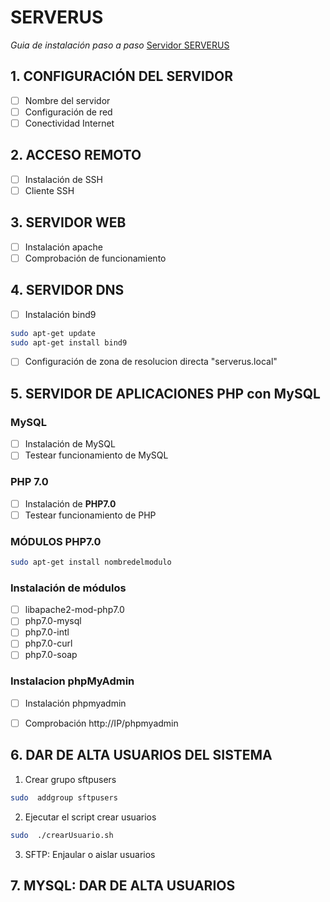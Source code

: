 # SERVERUS
*Guia de instalación paso a paso*
[Servidor SERVERUS](http://www.serverus.local "Servidor SERVERUS")
## 1. CONFIGURACIÓN DEL SERVIDOR
- [ ] Nombre del servidor
- [ ] Configuración de red
- [ ] Conectividad Internet

## 2. ACCESO REMOTO
- [ ] Instalación de SSH
- [ ] Cliente SSH

## 3. SERVIDOR WEB

- [ ] Instalación apache
- [ ] Comprobación de funcionamiento

## 4. SERVIDOR DNS
- [ ] Instalación bind9

```bash
sudo apt-get update
sudo apt-get install bind9
```
- [ ] Configuración de zona de resolucion directa "serverus.local"



## 5. SERVIDOR DE APLICACIONES PHP con MySQL

### MySQL

- [ ] Instalación de MySQL
- [ ] Testear funcionamiento de MySQL
    
### PHP 7.0
- [ ] Instalación de **PHP7.0**
- [ ] Testear funcionamiento de PHP
        
### MÓDULOS PHP7.0
```bash
sudo apt-get install nombredelmodulo
```
### Instalación de módulos
- [ ] libapache2-mod-php7.0 
- [ ] php7.0-mysql
- [ ] php7.0-intl
- [ ] php7.0-curl
- [ ] php7.0-soap

### Instalacion phpMyAdmin
- [ ] Instalación phpmyadmin
- [ ] Comprobación http://IP/phpmyadmin
  
  
## 6. DAR DE ALTA USUARIOS DEL SISTEMA

1. Crear grupo sftpusers
```bash
sudo  addgroup sftpusers
```
2. Ejecutar el script crear usuarios
```bash
sudo  ./crearUsuario.sh
```
3. SFTP: Enjaular o aislar usuarios

## 7. MYSQL: DAR DE ALTA USUARIOS



    

